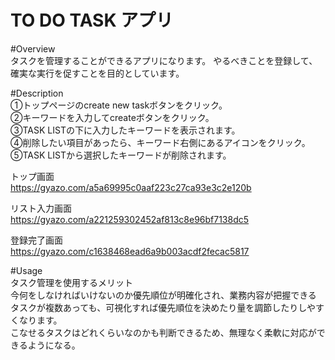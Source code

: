 # TO DO TASK アプリ

#Overview  
タスクを管理することができるアプリになります。
やるべきことを登録して、確実な実行を促すことを目的としています。

#Description    
①トップページのcreate new taskボタンをクリック。  
②キーワードを入力してcreateボタンをクリック。  
③TASK LISTの下に入力したキーワードを表示されます。  
④削除したい項目があったら、キーワード右側にあるアイコンをクリック。  
⑤TASK LISTから選択したキーワードが削除されます。  
  
    
    
トップ画面  
https://gyazo.com/a5a69995c0aaf223c27ca93e3c2e120b   
  
リスト入力画面     
https://gyazo.com/a221259302452af813c8e96bf7138dc5  
  
    
登録完了画面  
https://gyazo.com/c1638468ead6a9b003acdf2fecac5817  


#Usage  
タスク管理を使用するメリット  
今何をしなければいけないのか優先順位が明確化され、業務内容が把握できる  
タスクが複数あっても、可視化すれば優先順位を決めたり量を調節したりしやすくなります。  
こなせるタスクはどれくらいなのかも判断できるため、無理なく柔軟に対応ができるようになる。　　






